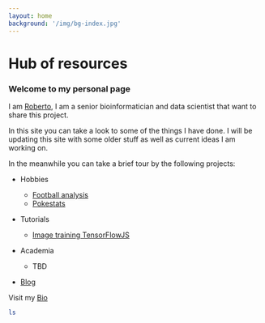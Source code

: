 ```yaml
---
layout: home
background: '/img/bg-index.jpg'
---
```

# Hub of resources

### Welcome to my personal page

I am [Roberto](mailto:rgalindo.biocomputo@gmail.com), I am a senior bioinformatician and data scientist that want to share this project.

In this site you can take a look to some of the things I have done. I will be updating this site with some older stuff as well as current ideas I am working on.

In the meanwhile you can take a brief tour by the following projects:

- Hobbies
  - [Football analysis](https://rgalindor.github.io/football-international/)
  - [Pokestats](https://rgalindor.github.io/pokestats/)

- Tutorials
  - [Image training TensorFlowJS](https://rgalindor.github.io/transferencia-de-conocimiento)

- Academia
  - TBD
- [Blog](./posts/)

Visit my [Bio](https://rgalindor.github.io/about)

```bash
ls
```



